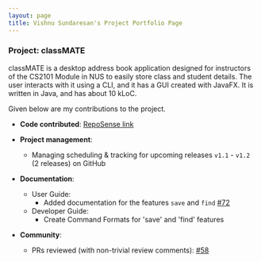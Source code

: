 ```yaml
---
layout: page
title: Vishnu Sundaresan's Project Portfolio Page
---
```


### Project: classMATE

classMATE is a desktop address book application designed for instructors of the CS2101 Module in NUS to easily store class and student details. The user interacts with it using a CLI, and it has a GUI created with JavaFX. It is written in Java, and has about 10 kLoC.

Given below are my contributions to the project.

* **Code contributed**: [RepoSense link](https://nus-cs2103-ay2122s1.github.io/tp-dashboard/)

* **Project management**:
  * Managing scheduling & tracking for upcoming releases `v1.1` - `v1.2` (2 releases) on GitHub

* **Documentation**:
  * User Guide:
    * Added documentation for the features `save` and `find` [\#72]()
  * Developer Guide:
    * Create Command Formats for 'save' and 'find' features

* **Community**:
  * PRs reviewed (with non-trivial review comments): [\#58]()
